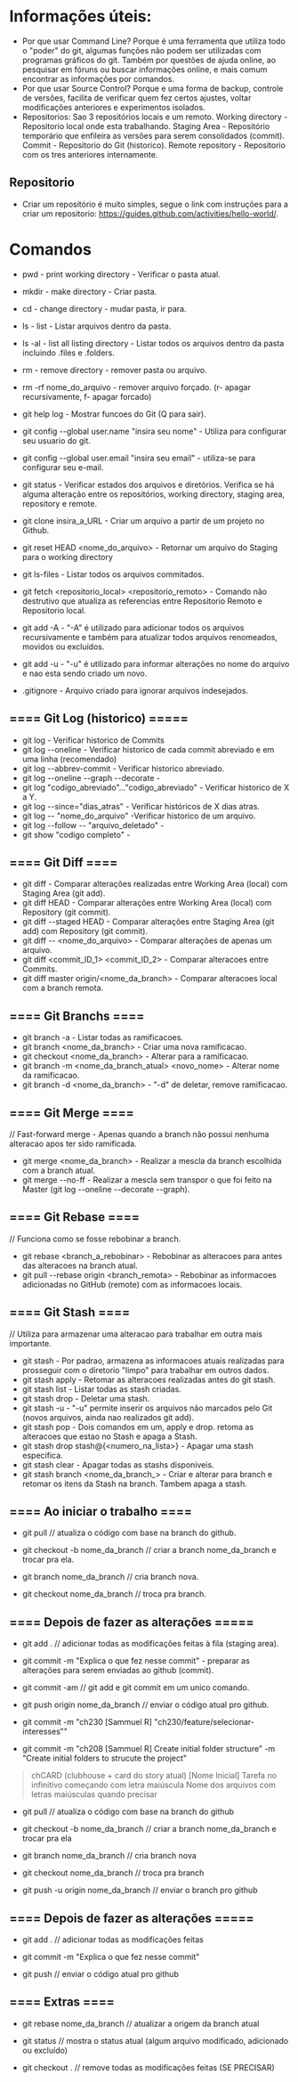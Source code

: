 # Informações úteis:
* Por que usar Command Line? Porque é uma ferramenta que utiliza todo o "poder" do git, algumas funções não podem ser utilizadas com programas gráficos do git. Também por questões de ajuda online, ao pesquisar em fóruns ou buscar informações online, e mais comum encontrar as informações por comandos.
* Por que usar Source Control? Porque e uma forma de backup, controle de versões, facilita de verificar quem fez certos ajustes, voltar modificações anteriores e experimentos isolados.
* Repositorios: Sao 3 repositórios locais e um remoto. Working directory - Repositorio local onde esta trabalhando. Staging Area - Repositório temporário que enfileira as versões para serem consolidados (commit). Commit - Repositorio do Git (historico). Remote repository - Repositorio com os tres anteriores internamente.








## Repositorio

* Criar um repositório é muito simples, segue o link com instruções para a criar um repositorio: https://guides.github.com/activities/hello-world/.

# Comandos


* pwd - print working directory - Verificar o pasta atual.
* mkdir - make directory - Criar pasta.
* cd - change directory - mudar pasta, ir para.
* ls - list - Listar arquivos dentro da pasta.
* ls -al - list all listing directory - Listar todos os arquivos dentro da pasta incluindo .files e .folders.
* rm - remove directory - remover pasta ou arquivo.
* rm -rf nome_do_arquivo - remover arquivo forçado. (r- apagar recursivamente, f- apagar forcado)


* git help log - Mostrar funcoes do Git (Q para sair).
* git config --global user.name "insira seu nome" - Utiliza para configurar seu usuario do git.
* git config --global user.email "insira seu email" - utiliza-se para configurar seu e-mail.
* git status - Verificar estados dos arquivos e diretórios. Verifica se há alguma alteração entre os repositórios, working directory, staging area, repository e remote.
* git clone insira_a_URL - Criar um arquivo a partir de um projeto no Github.
* git reset HEAD <nome_do_arquivo> - Retornar um arquivo do Staging para o working directory
* git ls-files - Listar todos os arquivos commitados.
* git fetch <repositorio_local> <repositorio_remoto> - Comando não destrutivo que atualiza as referencias entre Repositorio Remoto e Repositorio local.


* git add -A - "-A" é utilizado para adicionar todos os arquivos recursivamente e também para atualizar todos arquivos renomeados, movidos ou excluídos.
* git add -u - "-u" é utilizado para informar alterações no nome do arquivo e nao esta sendo criado um novo.




* .gitignore - Arquivo criado para ignorar arquivos indesejados.


## ==== Git Log (historico) =====

* git log - Verificar historico de Commits
* git log --oneline - Verificar historico de cada commit abreviado e em uma linha (recomendado)
* git log --abbrev-commit  - Verificar historico abreviado.
* git log --oneline --graph --decorate  -
* git log "codigo_abreviado"..."codigo_abreviado" - Verificar historico de X a Y.
* git log --since="dias_atras" - Verificar históricos de X dias atras.
* git log -- "nome_do_arquivo" -Verificar historico de um arquivo.
* git log --follow -- "arquivo_deletado" - 
* git show "codigo completo" - 


## ==== Git Diff ====

* git diff - Comparar alterações realizadas entre Working Area (local) com Staging Area (git add).
* git diff HEAD - Comparar alterações entre Working Area (local) com Repository (git commit).
* git diff --staged HEAD - Comparar alterações entre Staging Area (git add) com Repository (git commit).
* git diff -- <nome_do_arquivo> - Comparar alterações de apenas um arquivo.
* git diff <commit_ID_1> <commit_ID_2> - Comparar alteracoes entre Commits.
* git diff master origin/<nome_da_branch> - Comparar alteracoes local com a branch remota.


## ==== Git Branchs ====

* git branch -a - Listar todas as ramificacoes.
* git branch <nome_da_branch> - Criar uma nova ramificacao.
* git checkout <nome_da_branch> - Alterar para a ramificacao.
* git branch -m <nome_da_branch_atual> <novo_nome> - Alterar nome da ramificacao.
* git branch -d <nome_da_branch> - "-d" de deletar, remove ramificacao.

## ==== Git Merge ====

// Fast-forward merge - Apenas quando a branch não possui nenhuma alteracao apos ter sido ramificada.

* git merge <nome_da_branch> - Realizar a mescla da branch escolhida com a branch atual.
* git merge --no-ff - Realizar a mescla sem transpor o que foi feito na Master (git log --oneline --decorate --graph).


## ==== Git Rebase ====

// Funciona como se fosse rebobinar a branch. 

* git rebase <branch_a_rebobinar> - Rebobinar as alteracoes para antes das alteracoes na branch atual.
* git pull --rebase origin <branch_remota> - Rebobinar as informacoes adicionadas no GitHub (remote) com as informacoes locais.

## ==== Git Stash ====

// Utiliza para armazenar uma alteracao para trabalhar em outra mais importante.

* git stash - Por padrao, armazena as informacoes atuais realizadas para prosseguir com o diretorio "limpo" para trabalhar em outros dados.
* git stash apply - Retomar as alteracoes realizadas antes do git stash.
* git stash list - Listar todas as stash criadas.
* git stash drop - Deletar uma stash.
* git stash -u - "-u" permite inserir os arquivos não marcados pelo Git (novos arquivos, ainda nao realizados git add).
* git stash pop - Dois comandos em um, apply e drop. retoma as alteracoes que estao no Stash e apaga a Stash.
* git stash drop stash@{<numero_na_lista>} - Apagar uma stash especifica.
* git stash clear - Apagar todas as stashs disponiveis.
* git stash branch <nome_da_branch_> - Criar e alterar para branch e retomar os itens da Stash na branch. Tambem apaga a stash.

## ==== Ao iniciar o trabalho ====

* git pull // atualiza o código com base na branch do github.

* git checkout -b nome_da_branch // criar a branch nome_da_branch e trocar pra ela.

* git branch nome_da_branch // cria branch nova.
* git checkout nome_da_branch // troca pra branch.


## ==== Depois de fazer as alterações =====

* git add . // adicionar todas as modificações feitas à fila (staging area).

* git commit -m "Explica o que fez nesse commit" - preparar as alterações para serem enviadas ao github (commit).

* git commit -am // git add e git commit em um unico comando.

* git push origin nome_da_branch // enviar o código atual pro github.


* git commit -m "ch230 [Sammuel R] "ch230/feature/selecionar-interesses""

* git commit -m "ch208 [Sammuel R] Create initial folder structure" -m "Create initial folders to strucute the project"
> chCARD (clubhouse + card do story atual)
> [Nome Inicial]
> Tarefa no infinitivo começando com letra maiúscula
> Nome dos arquivos com letras maiúsculas quando precisar

* git pull // atualiza o código com base na branch do github

* git checkout -b nome_da_branch // criar a branch nome_da_branch e trocar pra ela

* git branch nome_da_branch // cria branch nova
* git checkout nome_da_branch // troca pra branch

* git push -u origin nome_da_branch // enviar o branch pro github


## ==== Depois de fazer as alterações =====

* git add . // adicionar todas as modificações feitas

* git commit -m "Explica o que fez nesse commit"

* git push // enviar o código atual pro github


## ==== Extras ====

* git rebase nome_da_branch // atualizar a origem da branch atual

* git status // mostra o status atual (algum arquivo modificado, adicionado ou excluído)

* git checkout . // remove todas as modificações feitas (SE PRECISAR)